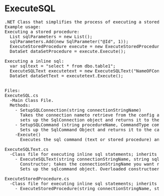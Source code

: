 ExecuteSQL
==========
<pre>
.NET Class that simplifies the process of executing a stored procedure and sql text. Returns a dataset.
Example usage:
Executing a stored procedure:
  List<SqlParameter> sqlParameters = new List<SqlParameter>();
  sqlParameters.Add(new SqlParameter("@Id", 1));
  ExecuteStoredProcedure execute = new ExecuteStoredProcedure("NameOFConnectionString", "nameOfStoredProcedure", sqlParameters);
  DataSet dataSetProcedure = execute.Execute();

Executing a inline sql:
  var sqltext = "select * from dbo.table1";
  ExecuteSQLText executetext = new ExecuteSQLText("NameOFConnectionString", sqltext);
  DataSet dataSetText = executetext.Execute();


Files:
ExecuteSQL.cs
  -Main Class File. 
  Methods:
    - SetupSQLConnection(string connectionStringName)
      Takes the connection nameto retrieve from the config and 
      sets up the SqlConnection object and returns it to the calling method.
    - SetupSQLCommand (string procedureName, CommandType commandType)
      Sets up the SqlCommand Object and returns it to the calling method.
    -Execute()
      Executes the sql command (text or stored procedure) and returns a dataset to the calling method.
      
ExecuteSQLText.cs
  -Class file for executing inline sql statements; inherits from ExecuteSQL
    - ExecuteSQLText(string connectionStringName, string sqlText, [List<SqlParameters> parameters])
      Constructor; takes the connectionStringName you want retrieved from the app/web config and the sql to be executed.
      Sets up the sqlcommand object. Overloaded constructoer also sets up any sqlParameters
      
ExecuteStoredProcedure.cs
  -Class file for executing inline sql statements; inherits from ExecuteSQL
    - ExecuteStoredProcedure(string connectionStringName, string procedureName, [List<SqlParameters> parameters])
</pre>
